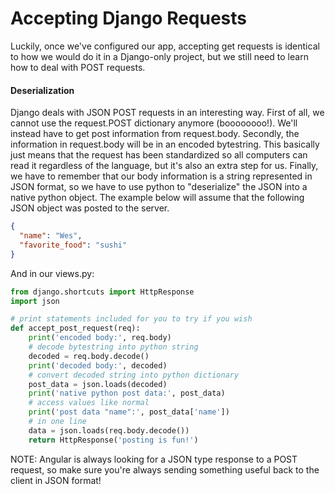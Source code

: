 # Accepting Django Requests
Luckily, once we've configured our app, accepting get requests is identical to how we would do it in a Django-only project, but we still need to learn how to deal with POST requests.

#### Deserialization
Django deals with JSON POST requests in an interesting way. First of all, we cannot use the request.POST dictionary anymore (boooooooo!). We'll instead have to get post information from request.body. Secondly, the information in request.body will be in an encoded bytestring. This basically just means that the request has been standardized so all computers can read it regardless of the language, but it's also an extra step for us. Finally, we have to remember that our body information is a string represented in JSON format, so we have to use python to "deserialize" the JSON into a native python object. The example below will assume that the following JSON object was posted to the server.
```json
{
  "name": "Wes",
  "favorite_food": "sushi"
}
```
And in our views.py:
```python
from django.shortcuts import HttpResponse
import json

# print statements included for you to try if you wish
def accept_post_request(req):
    print('encoded body:', req.body)
    # decode bytestring into python string
    decoded = req.body.decode()
    print('decoded body:', decoded)
    # convert decoded string into python dictionary
    post_data = json.loads(decoded)
    print('native python post data:', post_data)
    # access values like normal
    print('post data "name":', post_data['name'])
    # in one line
    data = json.loads(req.body.decode())
    return HttpResponse('posting is fun!')
```
NOTE: Angular is always looking for a JSON type response to a POST request, so make sure you're always sending something useful back to the client in JSON format!